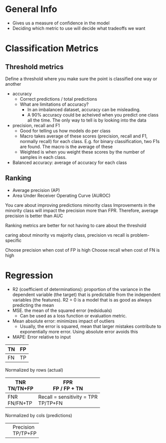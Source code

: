# General Info
- Gives us a measure of confidence in the model
- Deciding which metric to use will decide what tradeoffs we want

# Classification Metrics
## Threshold metrics
Define a threshold where you make sure the point is classified one way or another
- accuracy
	- Correct predictions / total predictions
	- What are limitations of accuracy?
		- In an imbalanced dataset, accuracy can be misleading. 
		- A 90% accuracy could be acheived when you predict one class all the time. The only way to tell is by looking into the data
- precision, recall and F1
	- Good for telling us how models do per class
	- Macro takes average of these scores (precision, recall and F1, normally recall) for each class. E.g. for binary classification, two F1s are found. The macro is the average of these
	- Weighted is when you weight these scores by the number of samples in each class.
- Balanced accuracy: average of accuracy for each class

## Ranking

- Average precision (AP)
- Area Under Receiver Operating Curve (AUROC)

You care about improving predictions minority class
Improvements in the minority class will impact the precision more than FPR. Therefore, average precision is better than AUC 


Ranking metrics are better for not having to care about the threshold

caring about minority vs majority class, precision vs recall is problem-specific

Choose precision when cost of FP is high
Choose recall when cost of FN is high

# Regression
- R2 (coefficient of determinations): proportion of the variance in the dependent variable (the target) that is predictable from the independent variables (the features). R2 = 0 is a model that is as good as always predicting the mean
- MSE. the mean of the squared error (redsiduals)
	- Can be used as a loss function or evaluation metric.
- Mean absolute error: minimizes impact of outliers
	- Usually, the error is squared, mean that larger mistakes contribute to exponentially more error. Using absolute error avoids this
- MAPE: Error relative to input 



| TN  | FP  |
| --- | --- |
| FN  | TP  |

Normalized by rows (actual)

| TNR<br>TN/TN+FP | FPR<br>FP / FP + TN                        |
| --------------- | ------------------------------------------ |
| FNR<br>FN/FN+TP | Recall = sensitivity = TPR<br>TP/TP+FN<br> |
Normalized by cols (predictions)

|     |                       |
| --- | --------------------- |
|     | Precision<br>TP/TP+FP |
